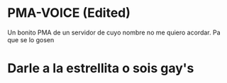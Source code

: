# PMA-VOICE (Edited)

Un bonito PMA de un servidor de cuyo nombre no me quiero acordar. Pa que se lo gosen

# Darle a la estrellita o sois gay's
